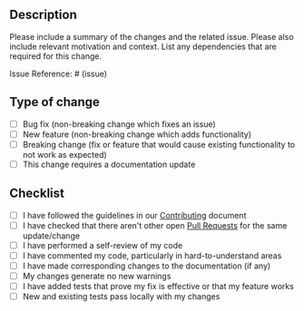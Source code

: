 ## Description

Please include a summary of the changes and the related issue. Please also include relevant motivation and context. List any dependencies that are required for this change.

Issue Reference: # (issue)

## Type of change

- [ ] Bug fix (non-breaking change which fixes an issue)
- [ ] New feature (non-breaking change which adds functionality)
- [ ] Breaking change (fix or feature that would cause existing functionality to not work as expected)
- [ ] This change requires a documentation update

## Checklist

- [ ] I have followed the guidelines in our [Contributing](../CONTRIBUTING.md) document
- [ ] I have checked that there aren't other open [Pull Requests](../../../pulls) for the same update/change
- [ ] I have performed a self-review of my code
- [ ] I have commented my code, particularly in hard-to-understand areas
- [ ] I have made corresponding changes to the documentation (if any)
- [ ] My changes generate no new warnings
- [ ] I have added tests that prove my fix is effective or that my feature works
- [ ] New and existing tests pass locally with my changes

